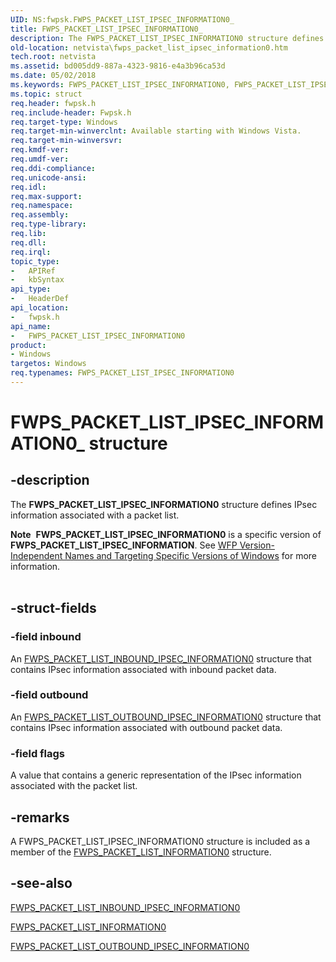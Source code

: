```yaml
---
UID: NS:fwpsk.FWPS_PACKET_LIST_IPSEC_INFORMATION0_
title: FWPS_PACKET_LIST_IPSEC_INFORMATION0_
description: The FWPS_PACKET_LIST_IPSEC_INFORMATION0 structure defines IPsec information associated with a packet list.Note  FWPS_PACKET_LIST_IPSEC_INFORMATION0 is a specific version of FWPS_PACKET_LIST_IPSEC_INFORMATION.
old-location: netvista\fwps_packet_list_ipsec_information0.htm
tech.root: netvista
ms.assetid: bd005dd9-887a-4323-9816-e4a3b96ca53d
ms.date: 05/02/2018
ms.keywords: FWPS_PACKET_LIST_IPSEC_INFORMATION0, FWPS_PACKET_LIST_IPSEC_INFORMATION0 structure [Network Drivers Starting with Windows Vista], FWPS_PACKET_LIST_IPSEC_INFORMATION0_, fwpsk/FWPS_PACKET_LIST_IPSEC_INFORMATION0, netvista.fwps_packet_list_ipsec_information0, wfp_ref_3_struct_3_fwps_P-Z_066086e3-4389-4449-b47a-ad9661eef344.xml
ms.topic: struct
req.header: fwpsk.h
req.include-header: Fwpsk.h
req.target-type: Windows
req.target-min-winverclnt: Available starting with Windows Vista.
req.target-min-winversvr: 
req.kmdf-ver: 
req.umdf-ver: 
req.ddi-compliance: 
req.unicode-ansi: 
req.idl: 
req.max-support: 
req.namespace: 
req.assembly: 
req.type-library: 
req.lib: 
req.dll: 
req.irql: 
topic_type:
-	APIRef
-	kbSyntax
api_type:
-	HeaderDef
api_location:
-	fwpsk.h
api_name:
-	FWPS_PACKET_LIST_IPSEC_INFORMATION0
product:
- Windows
targetos: Windows
req.typenames: FWPS_PACKET_LIST_IPSEC_INFORMATION0
---
```


# FWPS_PACKET_LIST_IPSEC_INFORMATION0_ structure


## -description


The <b>FWPS_PACKET_LIST_IPSEC_INFORMATION0</b> structure defines IPsec information associated with a packet
  list.
<div class="alert"><b>Note</b>  <b>FWPS_PACKET_LIST_IPSEC_INFORMATION0</b> is a specific version of <b>FWPS_PACKET_LIST_IPSEC_INFORMATION</b>. See <a href="https://msdn.microsoft.com/FBDF53E5-F7DE-4DEB-AC18-6D2BB59FE670">WFP Version-Independent Names and Targeting Specific Versions of Windows</a> for more information.</div><div> </div>

## -struct-fields




### -field inbound

An 
      <a href="https://msdn.microsoft.com/library/windows/hardware/ff552411">FWPS_PACKET_LIST_INBOUND_IPSEC_INFORMATION0</a> structure that contains IPsec information associated
      with inbound packet data.


### -field outbound

An 
      <a href="https://msdn.microsoft.com/library/windows/hardware/ff552415">FWPS_PACKET_LIST_OUTBOUND_IPSEC_INFORMATION0</a> structure that contains IPsec information associated
      with outbound packet data.


### -field flags

A value that contains a generic representation of the IPsec information associated with the
      packet list.


## -remarks



A FWPS_PACKET_LIST_IPSEC_INFORMATION0 structure is included as a member of the 
    <a href="https://msdn.microsoft.com/1fc6ffb1-c6e9-4bca-9d10-541708fe0086">
    FWPS_PACKET_LIST_INFORMATION0</a> structure.




## -see-also




<a href="https://msdn.microsoft.com/ac5994a7-411c-47f2-ba1d-2d49c727de8d">
   FWPS_PACKET_LIST_INBOUND_IPSEC_INFORMATION0</a>



<a href="https://msdn.microsoft.com/library/windows/hardware/ff552412">FWPS_PACKET_LIST_INFORMATION0</a>



<a href="https://msdn.microsoft.com/18312157-f41c-474d-9cf4-446d8b189c4d">
   FWPS_PACKET_LIST_OUTBOUND_IPSEC_INFORMATION0</a>
 

 

